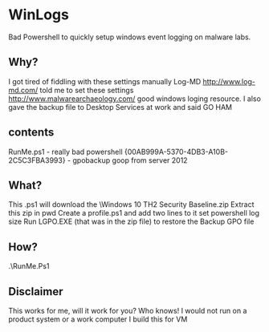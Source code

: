 # WinLogs
Bad Powershell to quickly setup windows event logging on malware labs.

## Why?
I got tired of fiddling with these settings manually
Log-MD http://www.log-md.com/ told me to set these settings
http://www.malwarearchaeology.com/ good windows loging resource.
I also gave the backup file to Desktop Services at work and said GO HAM

## contents
  RunMe.ps1 - really bad powershell
  {00AB999A-5370-4DB3-A10B-2C5C3FBA3993} - gpobackup goop from server 2012 

## What?
This .ps1 will download the \Windows 10 TH2 Security Baseline.zip
  Extract this zip in pwd
  Create a profile.ps1 and add two lines to it
  set powershell log size
  Run LGPO.EXE (that was in the zip file) to restore the Backup GPO file

## How?
  .\RunMe.Ps1

## Disclaimer
  This works for me, will it work for you? Who knows!
  I would not run on a product system or a work computer
  I build this for VM
